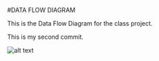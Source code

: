 #DATA FLOW DIAGRAM 

This is the Data Flow Diagram for the class project.

This is my second commit.

![alt text](ISQA-3420-A1/IMG_6614.JPG "Logo Title Text 1")
